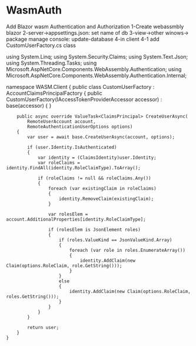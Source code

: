 # WasmAuth
Add Blazor wasm Authentication and Authorization
1-Create webassmbly blazor
2-server->appsettings.json: set name of db
3-view->other winows-> package manage console: update-database
4-in client 
4-1 add CustomUserFactory.cs class




using System.Linq;
using System.Security.Claims;
using System.Text.Json;
using System.Threading.Tasks;
using Microsoft.AspNetCore.Components.WebAssembly.Authentication;
using Microsoft.AspNetCore.Components.WebAssembly.Authentication.Internal;

namespace WASM.Client
{
    public class CustomUserFactory : AccountClaimsPrincipalFactory<RemoteUserAccount>
    {
        public CustomUserFactory(IAccessTokenProviderAccessor accessor) : base(accessor)
        {
        }

        public async override ValueTask<ClaimsPrincipal> CreateUserAsync(
            RemoteUserAccount account,
            RemoteAuthenticationUserOptions options)
        {
            var user = await base.CreateUserAsync(account, options);

            if (user.Identity.IsAuthenticated)
            {
                var identity = (ClaimsIdentity)user.Identity;
                var roleClaims = identity.FindAll(identity.RoleClaimType).ToArray();

                if (roleClaims != null && roleClaims.Any())
                {
                    foreach (var existingClaim in roleClaims)
                    {
                        identity.RemoveClaim(existingClaim);
                    }

                    var rolesElem = account.AdditionalProperties[identity.RoleClaimType];

                    if (rolesElem is JsonElement roles)
                    {
                        if (roles.ValueKind == JsonValueKind.Array)
                        {
                            foreach (var role in roles.EnumerateArray())
                            {
                                identity.AddClaim(new Claim(options.RoleClaim, role.GetString()));
                            }
                        }
                        else
                        {
                            identity.AddClaim(new Claim(options.RoleClaim, roles.GetString()));
                        }
                    }
                }
            }

            return user;
        }
    }



